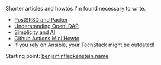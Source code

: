 Shorter articles and howtos I'm found necessary to write.

 * [PostSRSD and Packer](postfixsrsd-and-packer.md)
 * [Understanding OpenLDAP](understanding-openldap.md)
 * [Simplicity and AI](simplicity-and-ai.md)
 * [Github Actions Mini Howto](github-actions-mini-howto.md)
 * [If you rely on Ansible, your TechStack might be outdated!](ansible-outdated.md)

Starting point: [benjaminfleckenstein.name](https://benjaminfleckenstein.name)
